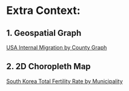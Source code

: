 # Extra Context:

## 1. Geospatial Graph
[USA Internal Migration by County Graph](https://www.reddit.com/r/dataisbeautiful/comments/1ja3t8m/oc_united_states_county_level_internal_migration/?utm_source=share&utm_medium=web3x&utm_name=web3xcss&utm_term=1&utm_content=share_button)
## 2. 2D Choropleth Map
[South Korea Total Fertility Rate by Municipality](https://www.reddit.com/r/MapPorn/comments/1gjkf8d/south_korean_total_fertility_rate_by_municipality/?utm_source=share&utm_medium=web3x&utm_name=web3xcss&utm_term=1&utm_content=share_button)
